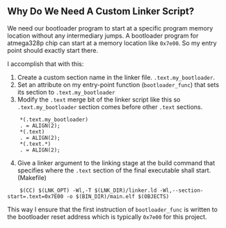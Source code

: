 ## Why Do We Need A Custom Linker Script?

We need our bootloader program to start at a specific program memory location without any intermediary jumps. A bootloader program for atmega328p chip can start at a memory location like `0x7e00`. So my entry point should exactly start there.

I accomplish that with this:

1. Create a custom section name in the linker file. `.text.my_bootloader`.
2. Set an attribute on my entry-point function (`bootloader_func`) that sets its section to `.text.my_bootloader`
3. Modify the `.text` merge bit of the linker script like this so `.text.my_bootloader` section comes before other `.text` sections.

```
    *(.text.my_bootloader)
    . = ALIGN(2);
    *(.text)
    . = ALIGN(2);
    *(.text.*)
    . = ALIGN(2);
```

4. Give a linker argument to the linking stage at the build command that specifies where the `.text` section of the final executable shall start. (Makefile)
```
    $(CC) $(LNK_OPT) -Wl,-T $(LNK_DIR)/linker.ld -Wl,--section-start=.text=0x7E00 -o $(BIN_DIR)/main.elf $(OBJECTS)
```

This way I ensure that the first instruction of `bootloader_func` is written to the bootloader reset address which is typically `0x7e00` for this project.
